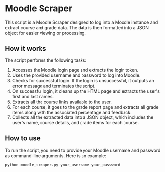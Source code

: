 # Moodle Scraper

This script is a Moodle Scraper designed to log into a Moodle instance and extract course and grade data. The data is then formatted into a JSON object for easier viewing or processing.

## How it works

The script performs the following tasks:

1. Accesses the Moodle login page and extracts the login token.
2. Uses the provided username and password to log into Moodle.
3. Checks for successful login. If the login is unsuccessful, it outputs an error message and terminates the script.
4. On successful login, it cleans up the HTML page and extracts the user's first and last names.
5. Extracts all the course links available to the user.
6. For each course, it goes to the grade report page and extracts all grade items along with the associated percentage and feedback.
7. Collects all the extracted data into a JSON object, which includes the user's name, course details, and grade items for each course.

## How to use

To run the script, you need to provide your Moodle username and password as command-line arguments. Here is an example:

```sh
python moodle_scraper.py your_username your_password

